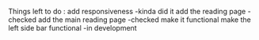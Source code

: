 Things left to do :
add responsiveness -kinda did it
add the reading page -checked
add the main reading page -checked
make it functional
make the left side bar functional -in development
